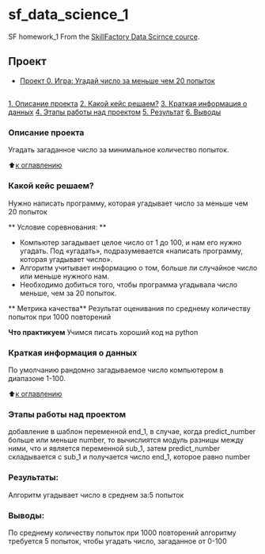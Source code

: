 # sf_data_science_1
SF homework_1
From the [SkillFactory Data Scirnce cource](http://skillfactory.ru/data-scientist).

## Проект

* [Проект 0. Игра: Угадай число за меньше чем 20 попыток](https://github.com/IliaMishin/sf_data_science_1/tree/main/project_0)

##
[1. Описание проекта](https://github.com/IliaMishin/sf_data_science_1/blob/main/README.md#Описание-проекта) 
[2. Какой кейс решаем?](https://github.com/IliaMishin/sf_data_science_1/blob/main/README.md#Какой-кейс-решаем)
[3. Краткая информация о данных](https://github.com/IliaMishin/sf_data_science_1/blob/main/README.md#Краткая-информация-о-данных)
[4. Этапы работы над проектом](https://github.com/IliaMishin/sf_data_science_1/blob/main/README.md#Этапы-работы-над-проектом)
[5. Результат](https://github.com/IliaMishin/sf_data_science_1/blob/main/README.md#Результат)
[6. Выводы](https://github.com/IliaMishin/sf_data_science_1/blob/main/README.md#Выводы)

### Описание проекта
Угадать загаданное число за минимальное количество попыток.

:arrow_up:[к оглавлению](https://github.com/IliaMishin/sf_data_science_1/blob/main/README.md#Оглавление)

### Какой кейс решаем?
Нужно написать программу, которая угадывает число за меньше чем 20 попыток

** Условие соревнования: **
- Компьютер загадывает целое число от 1 до 100, и нам его нужно угадать. Под «угадать», подразумевается «написать программу, которая угадывает число».
- Алгоритм учитывает информацию о том, больше ли случайное число или меньше нужного нам.
- Необходимо добиться того, чтобы программа угадывала число меньше, чем за 20 попыток.

** Метрика качества**
Результат оценивания по среднему количеству попыток при 1000 повторений

**Что практикуем**
Учимся писать хороший код на python


### Краткая информация о данных
 По умолчанию рандомно загадываемое число компьютером в диапазоне 1-100.
 
:arrow_up:[к оглавлению](https://github.com/IliaMishin/sf_data_science_1/blob/main/README.md#Оглавление)

### Этапы работы над проектом
добавление в шаблон переменной end_1, в случае, когда predict_number больше или меньше number, то вычислиятся модуль разницы между ними, что и является переменной sub_1, затем  predict_number  складывается с sub_1 и получается число end_1, которое равно number 

### Результаты:
Алгоритм угадывает число в среднем за:5 попыток

### Выводы:
По среднему количеству попыток при 1000 повторений алгоритму требуется 5 попыток, чтобы угадать число, загаданное от 0-100



